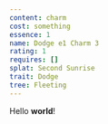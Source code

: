 ```yaml
---
content: charm
cost: something
essence: 1
name: Dodge e1 Charm 3
rating: 1
requires: []
splat: Second Sunrise
trait: Dodge
tree: Fleeting
---
```


Hello **world**!
